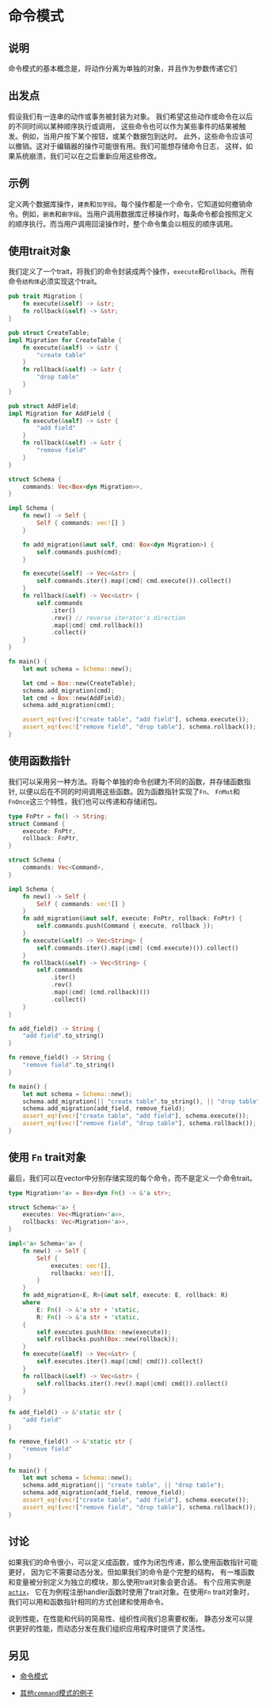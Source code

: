 # 命令模式

## 说明

命令模式的基本概念是，将动作分离为单独的对象，并且作为参数传递它们

## 出发点

假设我们有一连串的动作或事务被封装为对象。
我们希望这些动作或命令在以后的不同时间以某种顺序执行或调用，
这些命令也可以作为某些事件的结果被触发。例如，当用户按下某个按钮，或某个数据包到达时。
此外，这些命令应该可以撤销。这对于编辑器的操作可能很有用。我们可能想存储命令日志，
这样，如果系统崩溃，我们可以在之后重新应用这些修改。

## 示例

定义两个数据库操作，`建表`和`加字段`。每个操作都是一个命令，它知道如何撤销命令。例如，`删表`和`删字段`。当用户调用数据库迁移操作时，每条命令都会按照定义的顺序执行。而当用户调用回滚操作时，整个命令集会以相反的顺序调用。

## 使用trait对象

我们定义了一个trait，将我们的命令封装成两个操作，`execute`和`rollback`。所有命令`结构体`必须实现这个trait。

```rust
pub trait Migration {
    fn execute(&self) -> &str;
    fn rollback(&self) -> &str;
}

pub struct CreateTable;
impl Migration for CreateTable {
    fn execute(&self) -> &str {
        "create table"
    }
    fn rollback(&self) -> &str {
        "drop table"
    }
}

pub struct AddField;
impl Migration for AddField {
    fn execute(&self) -> &str {
        "add field"
    }
    fn rollback(&self) -> &str {
        "remove field"
    }
}

struct Schema {
    commands: Vec<Box<dyn Migration>>,
}

impl Schema {
    fn new() -> Self {
        Self { commands: vec![] }
    }

    fn add_migration(&mut self, cmd: Box<dyn Migration>) {
        self.commands.push(cmd);
    }

    fn execute(&self) -> Vec<&str> {
        self.commands.iter().map(|cmd| cmd.execute()).collect()
    }
    fn rollback(&self) -> Vec<&str> {
        self.commands
            .iter()
            .rev() // reverse iterator's direction
            .map(|cmd| cmd.rollback())
            .collect()
    }
}

fn main() {
    let mut schema = Schema::new();

    let cmd = Box::new(CreateTable);
    schema.add_migration(cmd);
    let cmd = Box::new(AddField);
    schema.add_migration(cmd);

    assert_eq!(vec!["create table", "add field"], schema.execute());
    assert_eq!(vec!["remove field", "drop table"], schema.rollback());
}
```

## 使用函数指针

我们可以采用另一种方法。将每个单独的命令创建为不同的函数，并存储函数指针,
以便以后在不同的时间调用这些函数。因为函数指针实现了`Fn`、
`FnMut`和`FnOnce`这三个特性，我们也可以传递和存储闭包。

```rust
type FnPtr = fn() -> String;
struct Command {
    execute: FnPtr,
    rollback: FnPtr,
}

struct Schema {
    commands: Vec<Command>,
}

impl Schema {
    fn new() -> Self {
        Self { commands: vec![] }
    }
    fn add_migration(&mut self, execute: FnPtr, rollback: FnPtr) {
        self.commands.push(Command { execute, rollback });
    }
    fn execute(&self) -> Vec<String> {
        self.commands.iter().map(|cmd| (cmd.execute)()).collect()
    }
    fn rollback(&self) -> Vec<String> {
        self.commands
            .iter()
            .rev()
            .map(|cmd| (cmd.rollback)())
            .collect()
    }
}

fn add_field() -> String {
    "add field".to_string()
}

fn remove_field() -> String {
    "remove field".to_string()
}

fn main() {
    let mut schema = Schema::new();
    schema.add_migration(|| "create table".to_string(), || "drop table".to_string());
    schema.add_migration(add_field, remove_field);
    assert_eq!(vec!["create table", "add field"], schema.execute());
    assert_eq!(vec!["remove field", "drop table"], schema.rollback());
}
```

## 使用 `Fn` trait对象

最后，我们可以在vector中分别存储实现的每个命令，而不是定义一个命令trait。

```rust
type Migration<'a> = Box<dyn Fn() -> &'a str>;

struct Schema<'a> {
    executes: Vec<Migration<'a>>,
    rollbacks: Vec<Migration<'a>>,
}

impl<'a> Schema<'a> {
    fn new() -> Self {
        Self {
            executes: vec![],
            rollbacks: vec![],
        }
    }
    fn add_migration<E, R>(&mut self, execute: E, rollback: R)
    where
        E: Fn() -> &'a str + 'static,
        R: Fn() -> &'a str + 'static,
    {
        self.executes.push(Box::new(execute));
        self.rollbacks.push(Box::new(rollback));
    }
    fn execute(&self) -> Vec<&str> {
        self.executes.iter().map(|cmd| cmd()).collect()
    }
    fn rollback(&self) -> Vec<&str> {
        self.rollbacks.iter().rev().map(|cmd| cmd()).collect()
    }
}

fn add_field() -> &'static str {
    "add field"
}

fn remove_field() -> &'static str {
    "remove field"
}

fn main() {
    let mut schema = Schema::new();
    schema.add_migration(|| "create table", || "drop table");
    schema.add_migration(add_field, remove_field);
    assert_eq!(vec!["create table", "add field"], schema.execute());
    assert_eq!(vec!["remove field", "drop table"], schema.rollback());
}
```

## 讨论

如果我们的命令很小，可以定义成函数，或作为闭包传递，那么使用函数指针可能更好，
因为它不需要动态分发。但如果我们的命令是个完整的结构，
有一堆函数和变量被分别定义为独立的模块，那么使用trait对象会更合适。
有个应用实例是[`actix`](https://actix.rs/)，
它在为例程注册handler函数时使用了trait对象。在使用`Fn` trait对象时，
我们可以用和函数指针相同的方式创建和使用命令。

说到性能，在性能和代码的简易性、组织性间我们总需要权衡。
静态分发可以提供更好的性能，而动态分发在我们组织应用程序时提供了灵活性。

## 另见

- [命令模式](https://zh.wikipedia.org/wiki/%E5%91%BD%E4%BB%A4%E6%A8%A1%E5%BC%8F)

- [其他`command`模式的例子](https://web.archive.org/web/20210223131236/https://chercher.tech/rust/command-design-pattern-rust)
